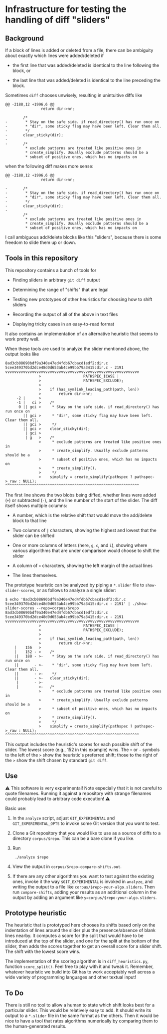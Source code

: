 # Infrastructure for testing the handling of diff "sliders"

## Background

If a block of lines is added or deleted from a file, there can be ambiguity about exactly which lines were added/deleted if

* the first line that was added/deleted is identical to the line following the block, or

* the last line that was added/deleted is identical to the line preceding the block.

Sometimes `diff` chooses unwisely, resulting in unintuitive diffs like

```
@@ -2188,12 +1996,6 @@
                return dir->nr;
 
        /*
-        * Stay on the safe side. if read_directory() has run once on
-        * "dir", some sticky flag may have been left. Clear them all.
-        */
-       clear_sticky(dir);
-
-       /*
         * exclude patterns are treated like positive ones in
         * create_simplify. Usually exclude patterns should be a
         * subset of positive ones, which has no impacts on
```

when the following diff makes more sense:

```
@@ -2188,12 +1996,6 @@
                return dir->nr;
 
-       /*
-        * Stay on the safe side. if read_directory() has run once on
-        * "dir", some sticky flag may have been left. Clear them all.
-        */
-       clear_sticky(dir);
-
        /*
         * exclude patterns are treated like positive ones in
         * create_simplify. Usually exclude patterns should be a
         * subset of positive ones, which has no impacts on
```

I call ambiguous add/delete blocks like this "sliders", because there is some freedom to slide them up or down.


## Tools in this repository

This repository contains a bunch of tools for

* Finding sliders in arbitrary `git diff` output

* Determining the range of "shifts" that are legal

* Testing new prototypes of other heuristics for choosing how to shift sliders

* Recording the output of all of the above in text files

* Displaying tricky cases in an easy-to-read format

It also contains an implementation of an alternative heuristic that seems to work pretty well.

When these tools are used to analyze the slider mentioned above, the output looks like

```
8ad3cb08690bdf9a340e47ed4fdb67cbacd1edf2:dir.c 5cee349370bd2dce48d0d653ab4ce99bb79a3415:dir.c - 2191
vvvvvvvvvvvvvvvvvvvvvvvvvvvvvvvvvvvvvvvvvvvvvvvvvvvvvvvvvvvv
               >			       PATHSPEC_ICASE |
               >			       PATHSPEC_EXCLUDE);
               >
               >	if (has_symlink_leading_path(path, len))
               >		return dir->nr;
     -2 |      >
     -1 |   ci >	/*
      0 || gci >	 * Stay on the safe side. if read_directory() has run once on
        || gci >	 * "dir", some sticky flag may have been left. Clear them all.
        || gci >	 */
        || gci >	clear_sticky(dir);
         | gci >
         | g   >	/*
               >	 * exclude patterns are treated like positive ones in
               >	 * create_simplify. Usually exclude patterns should be a
               >	 * subset of positive ones, which has no impacts on
               >	 * create_simplify().
               >	 */
               >	simplify = create_simplify(pathspec ? pathspec->_raw : NULL);
^^^^^^^^^^^^^^^^^^^^^^^^^^^^^^^^^^^^^^^^^^^^^^^^^^^^^^^^^^^^
```

The first line shows the two blobs being diffed, whether lines were added (`+`) or subtracted (`-`), and the line number of the start of the slider. The diff itself shows multiple columns:

* A number, which is the relative shift that would move the add/delete block to that line

* Two columns of `|` characters, showing the highest and lowest that the slider can be shifted

* One or more columns of letters (here, `g`, `c`, and `i`), showing where various algorithms that are under comparison would choose to shift the slider

* A column of `>` characters, showing the left margin of the actual lines

* The lines themselves.


The prototype heuristic can be analyzed by piping a `*.slider` file to `show-slider-scores`, or as follows to analyze a single slider:

```
$ echo '8ad3cb08690bdf9a340e47ed4fdb67cbacd1edf2:dir.c 5cee349370bd2dce48d0d653ab4ce99bb79a3415:dir.c - 2191' | ./show-slider-scores --repo=corpus/$repo
8ad3cb08690bdf9a340e47ed4fdb67cbacd1edf2:dir.c 5cee349370bd2dce48d0d653ab4ce99bb79a3415:dir.c - 2191
vvvvvvvvvvvvvvvvvvvvvvvvvvvvvvvvvvvvvvvvvvvvvvvvvvvvvvvvvvvv
               > 			       PATHSPEC_ICASE |
               > 			       PATHSPEC_EXCLUDE);
               > 
               > 	if (has_symlink_leading_path(path, len))
               > 		return dir->nr;
    |    156   > 
    |    152 - > 	/*
    ||   188 - >-	 * Stay on the safe side. if read_directory() has run once on
    ||       - >-	 * "dir", some sticky flag may have been left. Clear them all.
    ||       - >-	 */
    ||       - >-	clear_sticky(dir);
     |       - >-
     |         >-	/*
               > 	 * exclude patterns are treated like positive ones in
               > 	 * create_simplify. Usually exclude patterns should be a
               > 	 * subset of positive ones, which has no impacts on
               > 	 * create_simplify().
               > 	 */
               > 	simplify = create_simplify(pathspec ? pathspec->_raw : NULL);
^^^^^^^^^^^^^^^^^^^^^^^^^^^^^^^^^^^^^^^^^^^^^^^^^^^^^^^^^^^^
```

This output includes the heuristic's scores for each possible shift of the slider. The lowest score (e.g., 152 in this example) wins. The `+` or `-` symbols to the left of the `>` show the heuristic's preferred shift; those to the right of the `>` show the shift chosen by standard `git diff`.


## Use

:warning: This software is very experimental! Note especially that it is not careful to quote filenames. Running it against a repository with strange filenames could probably lead to arbitrary code execution! :warning:

Basic use:

1. In the `analyze` script, adjust `GIT_EXPERIMENTAL` and `GIT_EXPERIMENTAL_OPTS` to invoke some Git version that you want to test.

2. Clone a Git repository that you would like to use as a source of diffs to a directory `corpus/$repo`. This can be a bare clone if you like.

3. Run

        ./analyze $repo

4. View the output in `corpus/$repo-compare-shifts.out`.

5. If there are any other algorithms you want to test against the existing ones, invoke it the way `$GIT_EXPERIMENTAL` is invoked in `analyze`, and writing the output to a file like `corpus/$repo-your-algo.sliders`. Then run `compare-shifts`, adding your results as an additional column in the output by adding an argument like `y=corpus/$repo-your-algo.sliders`.


## Prototype heuristic

The heuristic that is prototyped here chooses its shifts based only on the indentation of lines around the slider plus the presence/absence of blank lines nearby. It computes a score for the split that would have to be introduced at the top of the slider, and one for the split at the bottom of the slider, then adds the scores together to get an overall score for a slider shift. The shift with the lowest score wins.

The implementation of the scoring algorithm is in `diff_heuristics.py`, function `score_split()`. Feel free to play with it and tweak it. Remember, whatever heuristic we build into Git has to work acceptably well across a wide variety of programming languages and other textual input!


## To Do

There is still no tool to allow a human to state which shift looks best for a particular slider. This would be relatively easy to add. It should write its output to a `*.slider` file in the same format as the others. Then it would be nice to have a tool that rates algorithms numerically by comparing them to the human-generated results.


